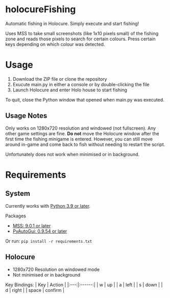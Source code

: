 # holocureFishing
Automatic fishing in Holocure. Simply execute and start fishing!

Uses MSS to take small screenshots (like 1x10 pixels small) of the fishing zone and reads those pixels to search for certain colours. Press certain keys depending on which colour was detected.


# Usage
1. Download the ZIP file or clone the repository
2. Exucute main.py in either a console or by double-clicking the file
3. Launch Holocure and enter Holo house to start fishing

To quit, close the Python window that opened when main.py was executed.

## Usage Notes
Only works on 1280x720 resolution and windowed (not fullscreen). Any other game settings are fine. __Do not__ move the Holocure window after 
the first time the fishing minigame is entered. However, you can still move around in-game and come back to fish without needing to restart the script.  

Unfortunately does not work when minimised or in background.

# Requirements 
## System
Currently works with [Python 3.9 or later](https://www.python.org/downloads/).

Packages
- [MSS: 9.0.1 or later](https://pypi.org/project/mss/)
- [PyAutoGui: 0.9.54 or later](https://pypi.org/project/PyAutoGUI/)

Or run: `pip install -r requirements.txt` 

## Holocure
- 1280x720 Resolution on windowed mode
- Not minimised or in background

Key Bindings:
| Key | Action |
|:---:|:------:|
| w   |   up   |
| a   |  left  |
| s   |  down  |
| d   |  right |
| space   | confirm |
